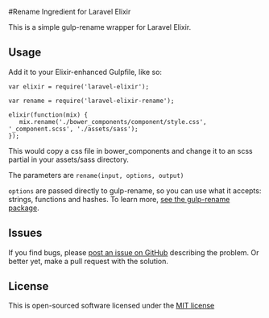 #Rename Ingredient for Laravel Elixir

This is a simple gulp-rename wrapper for Laravel Elixir.

## Usage

Add it to your Elixir-enhanced Gulpfile, like so:

```
var elixir = require('laravel-elixir');

var rename = require('laravel-elixir-rename');

elixir(function(mix) {
   mix.rename('./bower_components/component/style.css', '_component.scss', './assets/sass');
});
```

This would copy a css file in bower_components and change it to an scss partial in your assets/sass directory.

The parameters are `rename(input, options, output)`

`options` are passed directly to gulp-rename, so you can use what it accepts: strings, 
functions and hashes. To learn more, 
[see the gulp-rename package](https://www.npmjs.org/package/gulp-rename/).

## Issues

If you find bugs, please [post an issue on GitHub](https://github.com/EdRands/laravel-elixir-rename/issues) describing the problem. Or better yet, 
make a pull request with the solution.

## License

This is open-sourced software licensed under the [MIT license](http://opensource.org/licenses/MIT)
